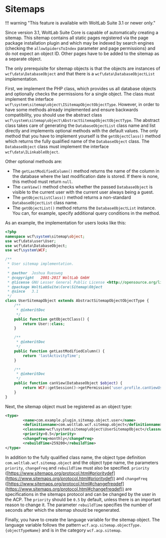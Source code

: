 # Sitemaps

!!! warning "This feature is available with WoltLab Suite 3.1 or newer only."

Since version 3.1, WoltLab Suite Core is capable of automatically creating a sitemap.
This sitemap contains all static pages registered via the page package installation plugin and which may be indexed by search engines (checking the `allowSpidersToIndex` parameter and page permissions) and do not expect an object ID.
Other pages have to be added to the sitemap as a separate object.

The only prerequisite for sitemap objects is that the objects are instances of `wcf\data\DatabaseObject` and that there is a `wcf\data\DatabaseObjectList` implementation.

First, we implement the PHP class, which provides us all database objects and optionally checks the permissions for a single object.
The class must implement the interface `wcf\system\sitemap\object\ISitemapObjectObjectType`.
However, in order to have some methods already implemented and ensure backwards compatibility, you should use the abstract class `wcf\system\sitemap\object\AbstractSitemapObjectObjectType`.
The abstract class takes care of generating the `DatabaseObjectList` class name and list directly and implements optional methods with the default values.
The only method that you have to implement yourself is the `getObjectClass()` method which returns the fully qualified name of the `DatabaseObject` class.
The `DatabaseObject` class must implement the interface `wcf\data\ILinkableObject`.

Other optional methods are:

* The `getLastModifiedColumn()` method returns the name of the column in the database where the last modification date is stored.
  If there is none, this method must return `null`.
* The `canView()` method checks whether the passed `DatabaseObject` is visible to the current user with the current user always being a guest.
* The `getObjectListClass()` method returns a non-standard `DatabaseObjectList` class name.
* The `getObjectList()` method returns the `DatabaseObjectList` instance.
  You can, for example, specify additional query conditions in the method.

As an example, the implementation for users looks like this:

```php
<?php
namespace wcf\system\sitemap\object;
use wcf\data\user\User;
use wcf\data\DatabaseObject;
use wcf\system\WCF;

/**
 * User sitemap implementation.
 *
 * @author	Joshua Ruesweg
 * @copyright	2001-2017 WoltLab GmbH
 * @license	GNU Lesser General Public License <http://opensource.org/licenses/lgpl-license.php>
 * @package	WoltLabSuite\Core\Sitemap\Object
 * @since	3.1
 */
class UserSitemapObject extends AbstractSitemapObjectObjectType {
	/**
	 * @inheritDoc
	 */
	public function getObjectClass() {
		return User::class;
	}

	/**
	 * @inheritDoc
	 */
	public function getLastModifiedColumn() {
		return 'lastActivityTime';
	}

	/**
	 * @inheritDoc
	 */
	public function canView(DatabaseObject $object) {
		return WCF::getSession()->getPermission('user.profile.canViewUserProfile');
	}
}
```

Next, the sitemap object must be registered as an object type:

```xml
<type>
        <name>com.example.plugin.sitemap.object.user</name>
        <definitionname>com.woltlab.wcf.sitemap.object</definitionname>
        <classname>wcf\system\sitemap\object\UserSitemapObject</classname>
        <priority>0.5</priority>
        <changeFreq>monthly</changeFreq>
        <rebuildTime>259200</rebuildTime>
</type>
```

In addition to the fully qualified class name, the object type definition `com.woltlab.wcf.sitemap.object` and the object type name, the parameters `priority`, `changeFreq` and `rebuildTime` must also be specified.
`priority` ([https://www.sitemaps.org/protocol.html#prioritydef](https://www.sitemaps.org/protocol.html#prioritydef)) and `changeFreq` ([https://www.sitemaps.org/protocol.html#changefreqdef](https://www.sitemaps.org/protocol.html#changefreqdef)) are specifications in the sitemaps protocol and can be changed by the user in the ACP.
The `priority` should be `0.5` by default, unless there is an important reason to change it.
The parameter `rebuildTime` specifies the number of seconds after which the sitemap should be regenerated.

Finally, you have to create the language variable for the sitemap object.
The language variable follows the pattern `wcf.acp.sitemap.objectType.{objectTypeName}` and is in the category `wcf.acp.sitemap`.